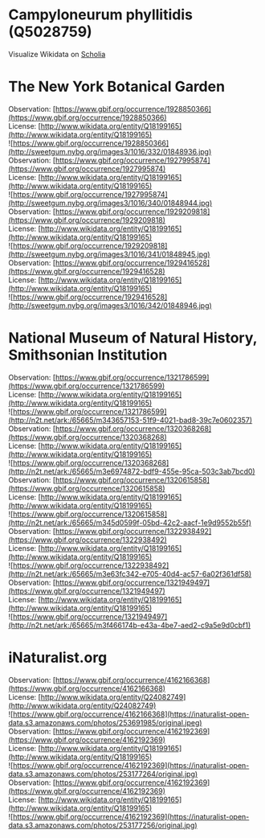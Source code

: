 
Campyloneurum phyllitidis (Q5028759)
====================================
  
Visualize Wikidata on [Scholia](https://scholia.toolforge.org/taxon/Q5028759)
# The New York Botanical Garden
  
Observation: [https://www.gbif.org/occurrence/1928850366](https://www.gbif.org/occurrence/1928850366)  
License: [http://www.wikidata.org/entity/Q18199165](http://www.wikidata.org/entity/Q18199165)  
![https://www.gbif.org/occurrence/1928850366](http://sweetgum.nybg.org/images3/1016/332/01848936.jpg)  
Observation: [https://www.gbif.org/occurrence/1927995874](https://www.gbif.org/occurrence/1927995874)  
License: [http://www.wikidata.org/entity/Q18199165](http://www.wikidata.org/entity/Q18199165)  
![https://www.gbif.org/occurrence/1927995874](http://sweetgum.nybg.org/images3/1016/340/01848944.jpg)  
Observation: [https://www.gbif.org/occurrence/1929209818](https://www.gbif.org/occurrence/1929209818)  
License: [http://www.wikidata.org/entity/Q18199165](http://www.wikidata.org/entity/Q18199165)  
![https://www.gbif.org/occurrence/1929209818](http://sweetgum.nybg.org/images3/1016/341/01848945.jpg)  
Observation: [https://www.gbif.org/occurrence/1929416528](https://www.gbif.org/occurrence/1929416528)  
License: [http://www.wikidata.org/entity/Q18199165](http://www.wikidata.org/entity/Q18199165)  
![https://www.gbif.org/occurrence/1929416528](http://sweetgum.nybg.org/images3/1016/342/01848946.jpg)
# National Museum of Natural History, Smithsonian Institution
  
Observation: [https://www.gbif.org/occurrence/1321786599](https://www.gbif.org/occurrence/1321786599)  
License: [http://www.wikidata.org/entity/Q18199165](http://www.wikidata.org/entity/Q18199165)  
![https://www.gbif.org/occurrence/1321786599](http://n2t.net/ark:/65665/m343657153-51f9-4021-bad8-39c7e0602357)  
Observation: [https://www.gbif.org/occurrence/1320368268](https://www.gbif.org/occurrence/1320368268)  
License: [http://www.wikidata.org/entity/Q18199165](http://www.wikidata.org/entity/Q18199165)  
![https://www.gbif.org/occurrence/1320368268](http://n2t.net/ark:/65665/m3e6974872-bdf9-455e-95ca-503c3ab7bcd0)  
Observation: [https://www.gbif.org/occurrence/1320615858](https://www.gbif.org/occurrence/1320615858)  
License: [http://www.wikidata.org/entity/Q18199165](http://www.wikidata.org/entity/Q18199165)  
![https://www.gbif.org/occurrence/1320615858](http://n2t.net/ark:/65665/m345d0599f-05bd-42c2-aacf-1e9d9552b55f)  
Observation: [https://www.gbif.org/occurrence/1322938492](https://www.gbif.org/occurrence/1322938492)  
License: [http://www.wikidata.org/entity/Q18199165](http://www.wikidata.org/entity/Q18199165)  
![https://www.gbif.org/occurrence/1322938492](http://n2t.net/ark:/65665/m3e63fc342-e705-40d4-ac57-6a02f361df58)  
Observation: [https://www.gbif.org/occurrence/1321949497](https://www.gbif.org/occurrence/1321949497)  
License: [http://www.wikidata.org/entity/Q18199165](http://www.wikidata.org/entity/Q18199165)  
![https://www.gbif.org/occurrence/1321949497](http://n2t.net/ark:/65665/m3f466174b-e43a-4be7-aed2-c9a5e9d0cbf1)
# iNaturalist.org
  
Observation: [https://www.gbif.org/occurrence/4162166368](https://www.gbif.org/occurrence/4162166368)  
License: [http://www.wikidata.org/entity/Q24082749](http://www.wikidata.org/entity/Q24082749)  
![https://www.gbif.org/occurrence/4162166368](https://inaturalist-open-data.s3.amazonaws.com/photos/253691985/original.jpeg)  
Observation: [https://www.gbif.org/occurrence/4162192369](https://www.gbif.org/occurrence/4162192369)  
License: [http://www.wikidata.org/entity/Q18199165](http://www.wikidata.org/entity/Q18199165)  
![https://www.gbif.org/occurrence/4162192369](https://inaturalist-open-data.s3.amazonaws.com/photos/253177264/original.jpg)  
Observation: [https://www.gbif.org/occurrence/4162192369](https://www.gbif.org/occurrence/4162192369)  
License: [http://www.wikidata.org/entity/Q18199165](http://www.wikidata.org/entity/Q18199165)  
![https://www.gbif.org/occurrence/4162192369](https://inaturalist-open-data.s3.amazonaws.com/photos/253177256/original.jpg)
